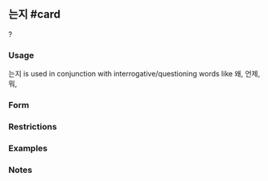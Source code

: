 ## 는지 #card
?
### Usage
는지 is used in conjunction with interrogative/questioning words like 왜, 언제, 뭐, 
### Form
### Restrictions
### Examples
### Notes

